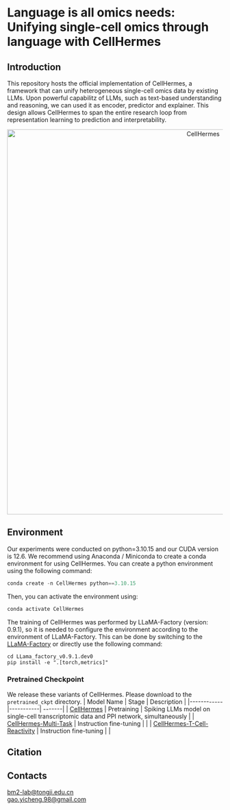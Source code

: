 # Language is all omics needs: Unifying single-cell omics through language with CellHermes
## Introduction 
This repository hosts the official implementation of CellHermes, a framework that can unify heterogeneous single-cell omics data by existing LLMs. Upon powerful capabilitz of LLMs, such as text-based understanding and reasoning, we can used it as encoder, predictor and explainer. This design allows CellHermes to span the entire research loop from representation learning to prediction and interpretability.
<p align="center"><img src="https://github.com/bm2-lab/CellHermes/blob/main/img/Framework.png" alt="CellHermes" width="900px" /></p> 

## Environment
Our experiments were conducted on python=3.10.15 and our CUDA version is 12.6.
We recommend using Anaconda / Miniconda to create a conda environment for using CellHermes. You can create a python environment using the following command:
```python
conda create -n CellHermes python==3.10.15
```

Then, you can activate the environment using:
```python
conda activate CellHermes
```
The training of CellHermes was performed by LLaMA-Factory (version: 0.9.1), so it is needed to configure the environment according to the environment of LLaMA-Factory. This can be done by switching to the [LLaMA-Factory](https://github.com/hiyouga/LLaMA-Factory) or directly use the following command:
```
cd LLama_factory_v0.9.1.dev0 
pip install -e ".[torch,metrics]"
```

### Pretrained Checkpoint
We release these variants of ​​CellHermes​​. Please download to the `pretrained_ckpt` directory.
| Model Name | Stage | Description |
|------------|-----------| -------|
| [CellHermes](https://huggingface.co/)   | Pretraining | Spiking LLMs model on single-cell transcriptomic data and PPI network, simultaneously |
| [CellHermes-Multi-Task](https://huggingface.co/) | Instruction fine-tuning |   |
| [CellHermes-T-Cell-Reactivity](https://huggingface.co/) | Instruction fine-tuning |   |

## Citation  
## Contacts
bm2-lab@tongji.edu.cn  
gao.yicheng.98@gmail.com
